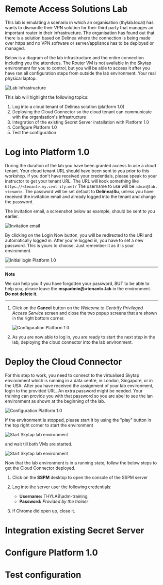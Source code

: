 # Remote Access Solutions Lab

This lab is emulating a scenario in which an organisation (thylab.local) has wants to dismantle their VPN solution for their third party that manages an important router in their infrastructure. The organisation has found out that there is a solution based on Delinea where the connection is being made over https and no VPN software or server/appliance has to be deployed or managed.

Below is a diagram of the lab infrastructure and the entire connection including you the attendees. The Router VM is not available in the Skytap environment for you to control, but you will be able to access it after you have ran all configuration steps from outside the lab environment. Your real physical laptop.

![Lab Infrastructure](images/lab-A-001.png)

This lab will highlight the following topics:
1. Log into a cloud tenant of Delinea solution (platform 1.0)
2. Deploying the Cloud Connector so the cloud tenant can communicate with the organisation's infrastructure 
3. Integration of the existing Secret Server installation with Platform 1.0
4. Configure Platform 1.0
5. Test the configuration


# Log into Platform 1.0

During the duration of the lab you have been granted access to use a cloud tenant. Your cloud tenant URL should have been sent to you prior to this workshop. if you don't have received your credentials, please speak to your instructor to get your tenant URL. The URL will kook something like ``https://<tenant>.my.centrify.net/``
The username to use will be ``admin@lab.<tenant>``. The password will be set default to **Delinea/4u**, unless you have received the invitation email and already logged into the tenant and change the password.

The invitation email, a screenshot below as example, should be sent to you earlier. 

![Invitation email](images/lab-A-002.png)

By clicking on the Login Now button, you will be redirected to the URl and automatically logged in. After you're logged in, you have to set a new password. This is yours to choose. Just remember it as it is your environment.

![Initial login Platform 1.0](images/lab-A-003.png)

---

**Note**

We can help you if you have forgotten your password, BUT to be able to help you, please leave the **mspadmin@\<tenant\>.lab** in the environment. **Do not delete it**.

---

1. Click on the **Cancel** button on the *Welcome to Centrify Privileged Access Service* screen and close the two popup screens that are shown in the right bottom corner.

   ![Configuration Platform 1.0](images/lab-A-004.png)
   
3. As you are now able to log in, you are ready to start the next step in the lab; deploying the cloud connector into the lab environment.

# Deploy the Cloud Connector

For this step to work, you need to connect to the virtualised Skytap environment which is running in a data centre, in London, Singapore, or in the USA.
After you have received the assignment of your lab environment, login to the provided URL. An extra password might be needed. Your training can provide you with that password so you are abel to see the lan environment as shown at the beginning of the lab.

![Configuration Platform 1.0](images/lab-A-005.png)

If the environment is stopped, please start it by using the "play" button in the top right corner to start the environment 

![Start Skytap lab environment](images/lab-A-006.png)

and wait till both VMs are started.  

![Start Skytap lab environment](images/lab-A-007.png)

Now that the lab environment is in a running state, follow the below steps to get the Cloud Connector deployed.

1. Click on the **SSPM** desktop to open the console of the SSPM server
2. Log into the server user the following credentials:

   - **Username:** THYLAB\adm-training
   - **Password:** *Provided by the trainer*

3. If Chrome did open up, close it.

# Integration existing Secret Server

# Configure Platform 1.0

# Test configuration

